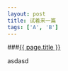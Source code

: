 ```yaml
---
layout: post
title: 试着来一篇
tags: ['A', 'B']
---
```


###[{{ page.title }}]({{site.base.url}}{{page.url}})

asdasd
